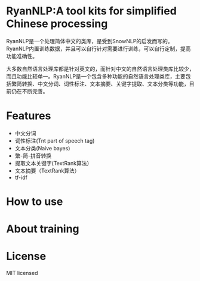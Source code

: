 RyanNLP:A tool kits for simplified Chinese processing
===
RyanNLP是一个处理简体中文的类库，是受到SnowNLP的启发而写的。RyanNLP内置训练数据，并且可以自行针对需要进行训练，可以自行定制，提高功能准确性。

大多数自然语言处理库都是针对英文的，而针对中文的自然语言处理类库比较少，而且功能比较单一。RyanNLP是一个包含多种功能的自然语言处理类库，主要包括繁简转换、中文分词、词性标注、文本摘要、关键字提取、文本分类等功能，目前仍在不断完善。

Features
===
* 中文分词
* 词性标注(Tnt part of speech tag)
* 文本分类(Naive bayes)
* 繁-简-拼音转换
* 提取文本关键字(TextRank算法）
* 文本摘要（TextRank算法）
* tf-idf

How to use
===


About training
===

License
===
MIT licensed
